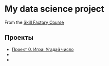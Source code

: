 # My data science project

From the [Skill Factory Course](https://skillfactory.ru/)

## Проекты

* [Проект 0. Игра: Угадай число](https://github.com/avzah/ide_work/blob/main/project_0/game_v2.py)
*
* 

